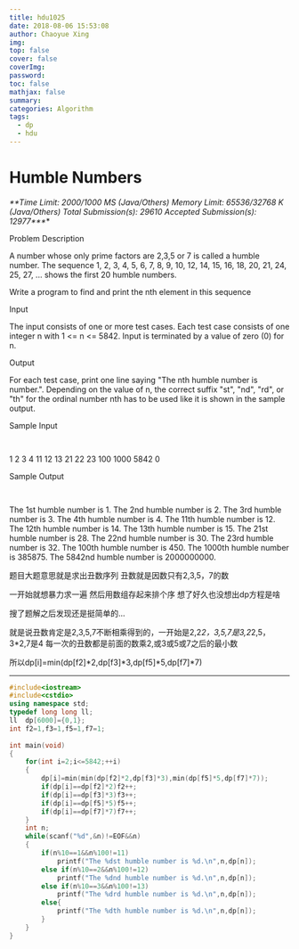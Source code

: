 ```yaml
---
title: hdu1025
date: 2018-08-06 15:53:08
author: Chaoyue Xing
img: 
top: false
cover: false
coverImg: 
password: 
toc: false
mathjax: false
summary:
categories: Algorithm
tags: 
  - dp
  - hdu
---
```


# **Humble Numbers**

***\**\*Time Limit: 2000/1000 MS (Java/Others)  Memory Limit: 65536/32768 K (Java/Others)
Total Submission(s): 29610  Accepted Submission(s): 12977\*\**\***

 

Problem Description

A number whose only prime factors are 2,3,5 or 7 is called a humble number. The sequence 1, 2, 3, 4, 5, 6, 7, 8, 9, 10, 12, 14, 15, 16, 18, 20, 21, 24, 25, 27, ... shows the first 20 humble numbers.

Write a program to find and print the nth element in this sequence

 

 

Input

The input consists of one or more test cases. Each test case consists of one integer n with 1 <= n <= 5842. Input is terminated by a value of zero (0) for n.

 

 

Output

For each test case, print one line saying "The nth humble number is number.". Depending on the value of n, the correct suffix "st", "nd", "rd", or "th" for the ordinal number nth has to be used like it is shown in the sample output.

 

 

Sample Input

```html
 
```

1 2 3 4 11 12 13 21 22 23 100 1000 5842 0

 

 

Sample Output

```html
 
```

The 1st humble number is 1. The 2nd humble number is 2. The 3rd humble number is 3. The 4th humble number is 4. The 11th humble number is 12. The 12th humble number is 14. The 13th humble number is 15. The 21st humble number is 28. The 22nd humble number is 30. The 23rd humble number is 32. The 100th humble number is 450. The 1000th humble number is 385875. The 5842nd humble number is 2000000000.

题目大题意思就是求出丑数序列 丑数就是因数只有2,3,5，7的数

一开始就想暴力求一遍 然后用数组存起来排个序 想了好久也没想出dp方程是啥

搜了题解之后发现还是挺简单的...

就是说丑数肯定是2,3,5,7不断相乘得到的，一开始是2,2*2，3,5,7是3,2*2,5，3*2,7是4 每一次的丑数都是前面的数乘2,或3或5或7之后的最小数

所以dp[i]=min(dp[f2]*2,dp[f3]*3,dp[f5]*5,dp[f7]*7)

---

```c++
#include<iostream>
#include<cstdio>
using namespace std;
typedef long long ll;
ll  dp[6000]={0,1};
int f2=1,f3=1,f5=1,f7=1;
 
int main(void)
{
    for(int i=2;i<=5842;++i)
    {
        dp[i]=min(min(dp[f2]*2,dp[f3]*3),min(dp[f5]*5,dp[f7]*7));
        if(dp[i]==dp[f2]*2)f2++;
        if(dp[i]==dp[f3]*3)f3++;
        if(dp[i]==dp[f5]*5)f5++;
        if(dp[i]==dp[f7]*7)f7++;
    }
    int n;
    while(scanf("%d",&n)!=EOF&&n)
    {
        if(n%10==1&&n%100!=11)
            printf("The %dst humble number is %d.\n",n,dp[n]);
        else if(n%10==2&&n%100!=12)
            printf("The %dnd humble number is %d.\n",n,dp[n]);
        else if(n%10==3&&n%100!=13)
            printf("The %drd humble number is %d.\n",n,dp[n]);
        else{
            printf("The %dth humble number is %d.\n",n,dp[n]);
        }
    }
}
```

